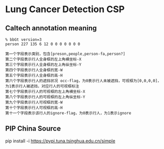 # Lung Cancer Detection CSP


## Caltech annotation meaning
    % bbGt version=3
    person 227 135 6 12 0 0 0 0 0 0 0

    第一个字段表示类别，包含[preson,people,person-fa,person?]
    第二个字段表示行人全身框的左上角横坐标-X
    第三个字段表示行人全身框的左上角纵坐标-Y
    第四个字段表示行人全身框的宽-W
    第五个字段表示行人全身框的高-H
    第六个字段表示行人的遮挡状况 occ-flag，为0表示行人未被遮挡，可视框为[0,0,0,0]，为1表示行人被遮挡，对应行人的可视框标注
    第七个字段表示行人的可视框的左上角横坐标-X
    第八个字段表示行人的可视框的左上角纵坐标-Y
    第九个字段表示行人可视框的宽-W
    第十个字段表示行人可视框的高-H
    第十一个字段表示该行人的ignore-flag，为0表示行人，为1表示ignore

## PIP China Source
pip install -i https://pypi.tuna.tsinghua.edu.cn/simple